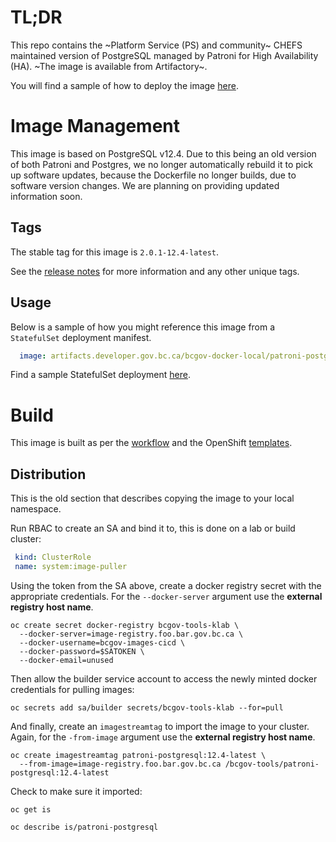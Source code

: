 # TL;DR

This repo contains the ~Platform Service (PS) and community~ CHEFS maintained version of PostgreSQL managed by Patroni for High Availability (HA).  ~The image is available from Artifactory~.

You will find a sample of how to deploy the image [here](./samples/README.md).

# Image Management

This image is based on PostgreSQL v12.4.  Due to this being an old version of both Patroni and Postgres, we no longer automatically rebuild it to pick up software updates, because the Dockerfile no longer builds, due to software version changes.  We are planning on providing updated information soon.

## Tags

The stable tag for this image is `2.0.1-12.4-latest`.

See the [release notes](./RELEASE.md) for more information and any other unique tags. 

## Usage

Below is a sample of how you might reference this image from a `StatefulSet` deployment manifest. 

```yaml
  image: artifacts.developer.gov.bc.ca/bcgov-docker-local/patroni-postgres:2.0.1-12.4-latest
```

Find a sample StatefulSet deployment [here](./samples/README.md).

# Build

This image is built as per the [workflow](.github/workflows/image.yaml) and the OpenShift [templates](./openshift/templates).

## Distribution
This is the old section that describes copying the image to your local namespace.

Run RBAC to create an SA and bind it to, this is done on a lab or build cluster:

```yaml
 kind: ClusterRole
 name: system:image-puller
```

Using the token from the SA above, create a docker registry secret with the appropriate credentials. For the `--docker-server` argument use the **external registry host name**.

```console
oc create secret docker-registry bcgov-tools-klab \
  --docker-server=image-registry.foo.bar.gov.bc.ca \
  --docker-username=bcgov-images-cicd \
  --docker-password=$SATOKEN \
  --docker-email=unused
```

Then allow the builder service account to access the newly minted docker credentials for pulling images:

```console
oc secrets add sa/builder secrets/bcgov-tools-klab --for=pull
```

And finally, create an `imagestreamtag` to import the image to your cluster. Again, for the `-from-image` argument use the **external registry host name**.

```console
oc create imagestreamtag patroni-postgresql:12.4-latest \
  --from-image=image-registry.foo.bar.gov.bc.ca /bcgov-tools/patroni-postgresql:12.4-latest
```

Check to make sure it imported:

```console
oc get is
```

```console
oc describe is/patroni-postgresql
```
